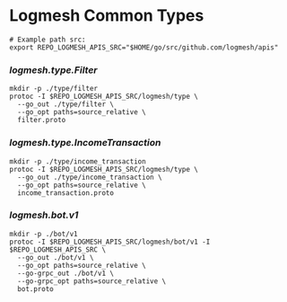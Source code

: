 # Logmesh Common Types

```shell
# Example path src:
export REPO_LOGMESH_APIS_SRC="$HOME/go/src/github.com/logmesh/apis"
```

### *logmesh.type.Filter*
```shell
mkdir -p ./type/filter
protoc -I $REPO_LOGMESH_APIS_SRC/logmesh/type \
  --go_out ./type/filter \
  --go_opt paths=source_relative \
  filter.proto
```

### *logmesh.type.IncomeTransaction*
```shell
mkdir -p ./type/income_transaction
protoc -I $REPO_LOGMESH_APIS_SRC/logmesh/type \
  --go_out ./type/income_transaction \
  --go_opt paths=source_relative \
  income_transaction.proto
```

### *logmesh.bot.v1*
```shell
mkdir -p ./bot/v1
protoc -I $REPO_LOGMESH_APIS_SRC/logmesh/bot/v1 -I $REPO_LOGMESH_APIS_SRC \
  --go_out ./bot/v1 \
  --go_opt paths=source_relative \
  --go-grpc_out ./bot/v1 \
  --go-grpc_opt paths=source_relative \
  bot.proto
```
